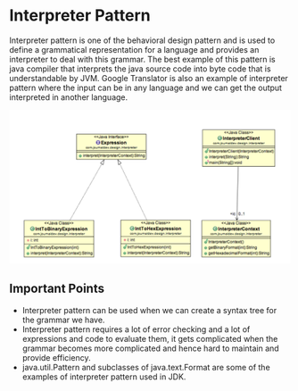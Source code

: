 # Interpreter Pattern
Interpreter pattern is one of the behavioral design pattern and is used to
define a grammatical representation for a language and provides an
interpreter to deal with this grammar. The best example of this pattern is
java compiler that interprets the java source code into byte code that is
understandable by JVM. Google Translator is also an example of interpreter
pattern where the input can be in any language and we can get the output
interpreted in another language.

![Class Diagram](InterpreterPatternClassDiagram.png)

## Important Points
- Interpreter pattern can be used when we can create a syntax tree for
the grammar we have.
- Interpreter pattern requires a lot of error checking and a lot of
expressions and code to evaluate them, it gets complicated when the
grammar becomes more complicated and hence hard to maintain and
provide efficiency.
- java.util.Pattern and subclasses of java.text.Format are some of the
examples of interpreter pattern used in JDK.